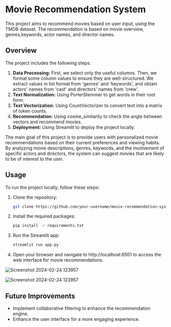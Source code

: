 # Movie Recommendation System

This project aims to recommend movies based on user input, using the TMDB dataset. The recommendation is based on movie overview, genres,keywords, actor names, and director names.

## Overview

The project includes the following steps:

1. **Data Processing:** First, we select only the useful columns. Then, we format some column values to ensure they are well-structured. We extract values in list format from 'genres' and 'keywords', and obtain actors' names from 'cast' and directors' names from 'crew'.
2. **Text Normalization:** Using PorterStemmer to get words in their root form.
3. **Text Vectorization:** Using CountVectorizer to convert text into a matrix of token counts.
4. **Recommendation:** Using cosine_similarity to check the angle between vectors and recommend movies.
5. **Deployment:** Using Streamlit to deploy the project locally.

The main goal of this project is to provide users with personalized movie recommendations based on their current preferences and viewing habits. By analyzing movie descriptions, genres, keywords, and the involvement of specific actors and directors, the system can suggest movies that are likely to be of interest to the user.

## Usage

To run the project locally, follow these steps:

1. Clone the repository:

   ```bash
   git clone https://github.com/your-username/movie-recommendation-system.git

2. Install the required packages:

   ```bash
   pip install -r requirements.txt

3. Run the Streamlit app:

   ```bash
   streamlit run app.py

4. Open your browser and navigate to http://localhost:8501 to access the web interface for movie recommendations.

![Screenshot 2024-02-24 123957](https://github.com/Veer6693/movie-recommendation/assets/102231617/fbfaa95c-84ed-4c9c-ab5d-242ce83c24a3)


![Screenshot 2024-02-24 123957](https://github.com/Veer6693/movie-recommendation/assets/102231617/872cae06-bd5b-4bf4-982f-c3b5bf780386)


## Future Improvements

- Implement collaborative filtering to enhance the recommendation engine.
- Enhance the user interface for a more engaging experience.
